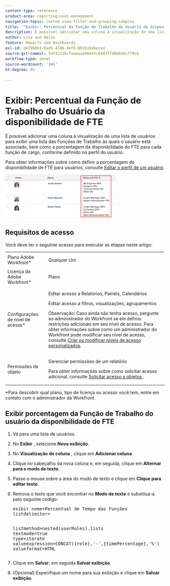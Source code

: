 ```yaml
---
content-type: reference
product-area: reporting;user-management
navigation-topic: custom-view-filter-and-grouping-samples
title: '"Exibir: Percentual da Função de Trabalho do Usuário da disponibilidade de FTE'''
description: É possível adicionar uma coluna à visualização de uma lista de usuários para exibir uma lista das Funções de Trabalho às quais o usuário está associado, bem como a porcentagem da disponibilidade do FTE para cada função de cargo, conforme definido no perfil do usuário.
author: Lisa and Nolan
feature: Reports and Dashboards
exl-id: d479b0b1-8ad5-47d6-8ef8-80261b46ecea
source-git-commit: 54f4c136cfaaaaaa90a4fc64d3ffd06816cff9cb
workflow-type: tm+mt
source-wordcount: '341'
ht-degree: 0%

---
```


# Exibir: Percentual da Função de Trabalho do Usuário da disponibilidade de FTE

É possível adicionar uma coluna à visualização de uma lista de usuários para exibir uma lista das Funções de Trabalho às quais o usuário está associado, bem como a porcentagem da disponibilidade do FTE para cada função de cargo, conforme definido no perfil do usuário.

Para obter informações sobre como definir a porcentagem de disponibilidade de FTE para usuários, consulte [Editar o perfil de um usuário](../../../administration-and-setup/add-users/create-and-manage-users/edit-a-users-profile.md).

![user_with_percent_avialbility_per_role.png](assets/user-with-percent-avialbility-per-role-350x138.png)

## Requisitos de acesso

Você deve ter o seguinte acesso para executar as etapas neste artigo:

<table style="table-layout:auto"> 
 <col> 
 <col> 
 <tbody> 
  <tr> 
   <td role="rowheader">Plano Adobe Workfront*</td> 
   <td> <p>Qualquer Um</p> </td> 
  </tr> 
  <tr> 
   <td role="rowheader">Licença da Adobe Workfront*</td> 
   <td> <p>Plano </p> </td> 
  </tr> 
  <tr> 
   <td role="rowheader">Configurações de nível de acesso*</td> 
   <td> <p>Editar acesso a Relatórios, Painéis, Calendários</p> <p>Editar acesso a filtros, visualizações, agrupamentos</p> <p>Observação: Caso ainda não tenha acesso, pergunte ao administrador do Workfront se ele definiu restrições adicionais em seu nível de acesso. Para obter informações sobre como um administrador do Workfront pode modificar seu nível de acesso, consulte <a href="../../../administration-and-setup/add-users/configure-and-grant-access/create-modify-access-levels.md" class="MCXref xref">Criar ou modificar níveis de acesso personalizados</a>.</p> </td> 
  </tr> 
  <tr> 
   <td role="rowheader">Permissões de objeto</td> 
   <td> <p>Gerenciar permissões de um relatório</p> <p>Para obter informações sobre como solicitar acesso adicional, consulte <a href="../../../workfront-basics/grant-and-request-access-to-objects/request-access.md" class="MCXref xref">Solicitar acesso a objetos </a>.</p> </td> 
  </tr> 
 </tbody> 
</table>

&#42;Para descobrir qual plano, tipo de licença ou acesso você tem, entre em contato com o administrador da Workfront.

## Exibir porcentagem da Função de Trabalho do usuário da disponibilidade de FTE

1. Vá para uma lista de usuários.
1. No **Exibir** , selecione **Nova exibição**.

1. No **Visualização de coluna** , clique em **Adicionar coluna**.

1. Clique no cabeçalho da nova coluna e, em seguida, clique em **Alternar para o modo de texto**.
1. Passe o mouse sobre a área do modo de texto e clique em **Clique para editar texto**.
1. Remova o texto que você encontrar no **Modo de texto** e substitua-a pelo seguinte código:

   <pre>exibir nome=Percentual de Tempo das Funções<br>listdelimiter=<p><br>listmethod=nested(userRoles).lists<br>textmode=true<br>type=iterate<br>valueexpression=CONCAT({role},'-',{timePercentage},'%')<br>valueformat=HTML</pre>

1. Clique em **Salvar**, em seguida **Salvar exibição**.

1. (Opcional) Especifique um nome para sua exibição e clique em **Salvar exibição**.
